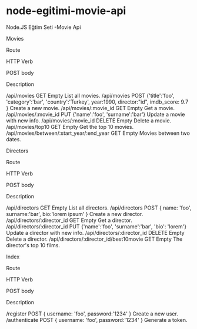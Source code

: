 # node-egitimi-movie-api
Node.JS Eğtim Seti -Movie Api

Movies


Route

HTTP Verb

POST body

Description


/api/movies GET Empty List all movies. 
/api/movies POST {'title':'foo', 'category':'bar', 'country':'Turkey', year:1990, director:"id", imdb_score: 9.7 } Create a new movie. 
/api/movies/:movie_id GET Empty Get a movie. 
/api/movies/:movie_id PUT {'name':'foo', 'surname':'bar'} Update a movie with new info. 
/api/movies/:movie_id DELETE Empty Delete a movie. 
/api/movies/top10 GET Empty Get the top 10 movies. 
/api/movies/between/:start_year/:end_year GET Empty Movies between two dates. 

Directors


Route

HTTP Verb

POST body

Description


/api/directors GET Empty List all directors. 
/api/directors POST { name: 'foo', surname:'bar', bio:'lorem ipsum' } Create a new director. 
/api/directors/:director_id GET Empty Get a director. 
/api/directors/:director_id PUT {'name':'foo', 'surname':'bar', 'bio': 'lorem'} Update a director with new info. 
/api/directors/:director_id DELETE Empty Delete a director. 
/api/directors/:director_id/best10movie GET Empty The director's top 10 films. 

Index


Route

HTTP Verb

POST body

Description


/register POST { username: 'foo', password:'1234' } Create a new user. 
/authenticate POST { username: 'foo', password:'1234' } Generate a token. 
